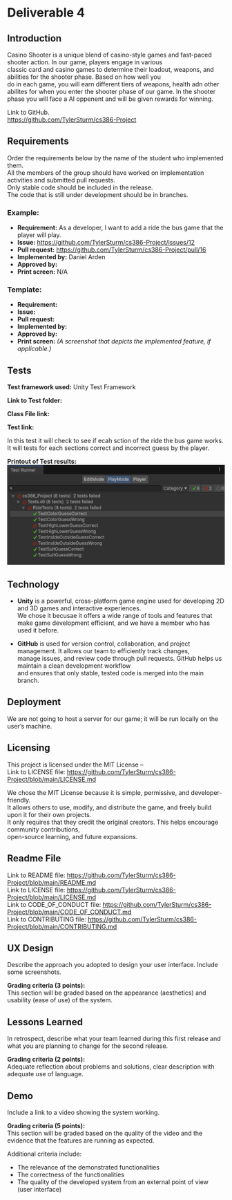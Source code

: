 # Deliverable 4

## Introduction
Casino Shooter is a unique blend of casino-style games and fast-paced shooter action. In our game, players engage in various  
classic card and casino games to determine their loadout, weapons, and abilities for the shooter phase. Based on how well you  
do in each game, you will earn different tiers of weapons, health adn other abilites for when you enter the shooter phase of our game.
In the shooter phase you will face a AI oppenent and will be given rewards for winning.

Link to GitHub.  
https://github.com/TylerSturm/cs386-Project

## Requirements
Order the requirements below by the name of the student who implemented them.  
All the members of the group should have worked on implementation activities and submitted pull requests.   
Only stable code should be included in the release.   
The code that is still under development should be in branches.  

### Example:
- **Requirement:** As a developer, I want to add a ride the bus game that the player will play.  
- **Issue:** https://github.com/TylerSturm/cs386-Project/issues/12 
- **Pull request:** https://github.com/TylerSturm/cs386-Project/pull/16
- **Implemented by:** Daniel Arden  
- **Approved by:**  
- **Print screen:** N/A  

### Template:
- **Requirement:**  
- **Issue:**  
- **Pull request:**  
- **Implemented by:**  
- **Approved by:**  
- **Print screen:** *(A screenshot that depicts the implemented feature, if applicable.)*  

## Tests

**Test framework used:** Unity Test Framework  

**Link to Test folder:**  

**Class File link:**  

**Test link:**  

In this test it will check to see if ecah sction of the ride the bus game works. It will
tests for each sections correct and incorrect guess by the player.  

**Printout of Test results:**  
![Image of test results for ride the bus game.](Tests/RideBusTest.png)


## Technology

- **Unity** is a powerful, cross-platform game engine used for developing 2D and 3D games and interactive experiences.  
  We chose it becusae it offers a wide range of tools and features that make game development efficient, and we have a member who has used it before.
  
- **GitHub** is used for version control, collaboration, and project management. It allows our team to efficiently track changes,  
  manage issues, and review code through pull requests. GitHub helps us maintain a clean development workflow  
  and ensures that only stable, tested code is merged into the main branch.

## Deployment
We are not going to host a server for our game; it will be run locally on the user’s machine.  

## Licensing
This project is licensed under the MIT License –   
Link to LICENSE file: https://github.com/TylerSturm/cs386-Project/blob/main/LICENSE.md  

We chose the MIT License because it is simple, permissive, and developer-friendly.  
It allows others to use, modify, and distribute the game, and freely build upon it for their own projects.  
It only requires that they credit the original creators. This helps encourage community contributions,  
open-source learning, and future expansions.  

## Readme File 
Link to README file: https://github.com/TylerSturm/cs386-Project/blob/main/README.md  
Link to LICENSE file: https://github.com/TylerSturm/cs386-Project/blob/main/LICENSE.md  
Link to CODE_OF_CONDUCT file: https://github.com/TylerSturm/cs386-Project/blob/main/CODE_OF_CONDUCT.md  
Link to CONTRIBUTING file: https://github.com/TylerSturm/cs386-Project/blob/main/CONTRIBUTING.md  

## UX Design
Describe the approach you adopted to design your user interface. Include some screenshots.  

**Grading criteria (3 points):**  
This section will be graded based on the appearance (aesthetics) and usability (ease of use) of the system.  

## Lessons Learned
In retrospect, describe what your team learned during this first release and what you are planning to change for the second release.  

**Grading criteria (2 points):**  
Adequate reflection about problems and solutions, clear description with adequate use of language.  

## Demo
Include a link to a video showing the system working.  

**Grading criteria (5 points):**  
This section will be graded based on the quality of the video and the evidence that the features are running as expected.  

Additional criteria include:
- The relevance of the demonstrated functionalities  
- The correctness of the functionalities  
- The quality of the developed system from an external point of view (user interface)  
